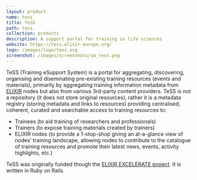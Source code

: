 ```yaml
---
layout: product
name: tess
title: TeSS
path: tess
collection: products
description: A support portal for training in life sciences
website: https://tess.elixir-europe.org/
logo: /images/logo/tess.svg
screenshot: /images/screenshots/sm_tess.png
---
```


TeSS (Training eSupport System) is a portal for aggregating, discovering, organising and diseminating pre-existing training resources (events and materials), primarily by aggregating training information metadata from <a href="http://www.elixir-europe.org/">ELIXIR</a> nodes but also from various 3rd-party content providers. TeSS is not a repository (it does not store original resources), rather it is a metadata registry (storing metadata and links to resources) providing centralised, coherent, curated and searchable access to training resources to:

 * Trainees (to aid training of researchers and professionals)
 * Trainers (to expose training materials created by trainers)
 * ELIXIR nodes (to provide a 1-stop-shop giving an at-a-glance view of nodes’ training landscape, allowing nodes to contribute to the catalogue of training resources and promote their latest news, events, activity highlights, etc.)

 TeSS was originally funded though the [ELIXIR EXCELERATE project](/projects/excelerate). It is written in Ruby on Rails.

